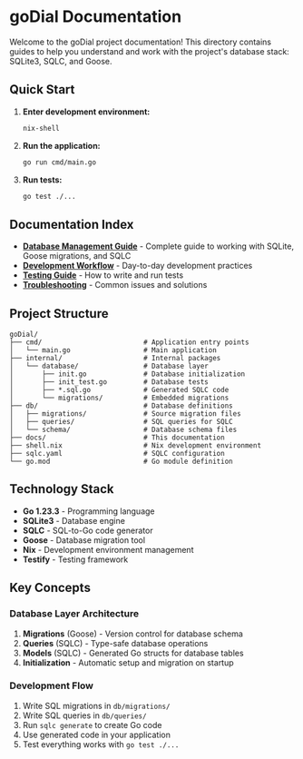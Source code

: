 # goDial Documentation

Welcome to the goDial project documentation! This directory contains guides to help you understand and work with the project's database stack: SQLite3, SQLC, and Goose.

## Quick Start

1. **Enter development environment:**
   ```bash
   nix-shell
   ```

2. **Run the application:**
   ```bash
   go run cmd/main.go
   ```

3. **Run tests:**
   ```bash
   go test ./...
   ```

## Documentation Index

- [**Database Management Guide**](database-management.md) - Complete guide to working with SQLite, Goose migrations, and SQLC
- [**Development Workflow**](development-workflow.md) - Day-to-day development practices
- [**Testing Guide**](testing.md) - How to write and run tests
- [**Troubleshooting**](troubleshooting.md) - Common issues and solutions

## Project Structure

```
goDial/
├── cmd/                         # Application entry points
│   └── main.go                  # Main application
├── internal/                    # Internal packages
│   └── database/                # Database layer
│       ├── init.go              # Database initialization
│       ├── init_test.go         # Database tests
│       ├── *.sql.go             # Generated SQLC code
│       └── migrations/          # Embedded migrations
├── db/                          # Database definitions
│   ├── migrations/              # Source migration files
│   ├── queries/                 # SQL queries for SQLC
│   └── schema/                  # Database schema files
├── docs/                        # This documentation
├── shell.nix                    # Nix development environment
├── sqlc.yaml                    # SQLC configuration
└── go.mod                       # Go module definition
```

## Technology Stack

- **Go 1.23.3** - Programming language
- **SQLite3** - Database engine
- **SQLC** - SQL-to-Go code generator
- **Goose** - Database migration tool
- **Nix** - Development environment management
- **Testify** - Testing framework

## Key Concepts

### Database Layer Architecture

1. **Migrations** (Goose) - Version control for database schema
2. **Queries** (SQLC) - Type-safe database operations
3. **Models** (SQLC) - Generated Go structs for database tables
4. **Initialization** - Automatic setup and migration on startup

### Development Flow

1. Write SQL migrations in `db/migrations/`
2. Write SQL queries in `db/queries/`
3. Run `sqlc generate` to create Go code
4. Use generated code in your application
5. Test everything works with `go test ./...` 